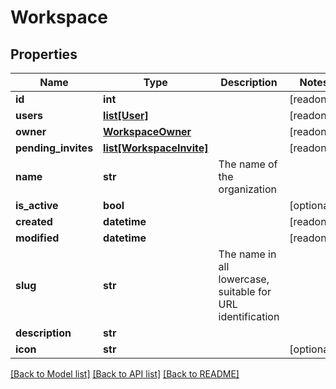 # Workspace


## Properties
Name | Type | Description | Notes
------------ | ------------- | ------------- | -------------
**id** | **int** |  | [readonly] 
**users** | [**list[User]**](User.md) |  | [readonly] 
**owner** | [**WorkspaceOwner**](WorkspaceOwner.md) |  | [readonly] 
**pending_invites** | [**list[WorkspaceInvite]**](WorkspaceInvite.md) |  | [readonly] 
**name** | **str** | The name of the organization | 
**is_active** | **bool** |  | [optional] 
**created** | **datetime** |  | [readonly] 
**modified** | **datetime** |  | [readonly] 
**slug** | **str** | The name in all lowercase, suitable for URL identification | 
**description** | **str** |  | 
**icon** | **str** |  | [optional] 

[[Back to Model list]](../README.md#documentation-for-models) [[Back to API list]](../README.md#documentation-for-api-endpoints) [[Back to README]](../README.md)


